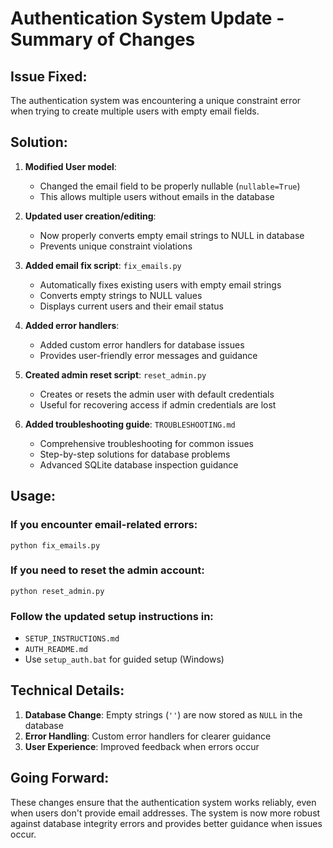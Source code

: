 # Authentication System Update - Summary of Changes

## Issue Fixed: 
The authentication system was encountering a unique constraint error when trying to create multiple users with empty email fields.

## Solution:
1. **Modified User model**:
   - Changed the email field to be properly nullable (`nullable=True`)
   - This allows multiple users without emails in the database

2. **Updated user creation/editing**:
   - Now properly converts empty email strings to NULL in database
   - Prevents unique constraint violations

3. **Added email fix script**: `fix_emails.py`
   - Automatically fixes existing users with empty email strings
   - Converts empty strings to NULL values
   - Displays current users and their email status

4. **Added error handlers**:
   - Added custom error handlers for database issues
   - Provides user-friendly error messages and guidance

5. **Created admin reset script**: `reset_admin.py`
   - Creates or resets the admin user with default credentials
   - Useful for recovering access if admin credentials are lost

6. **Added troubleshooting guide**: `TROUBLESHOOTING.md`
   - Comprehensive troubleshooting for common issues
   - Step-by-step solutions for database problems
   - Advanced SQLite database inspection guidance

## Usage:

### If you encounter email-related errors:
```
python fix_emails.py
```

### If you need to reset the admin account:
```
python reset_admin.py
```

### Follow the updated setup instructions in:
- `SETUP_INSTRUCTIONS.md`
- `AUTH_README.md`
- Use `setup_auth.bat` for guided setup (Windows)

## Technical Details:

1. **Database Change**: Empty strings (`''`) are now stored as `NULL` in the database
2. **Error Handling**: Custom error handlers for clearer guidance
3. **User Experience**: Improved feedback when errors occur

## Going Forward:
These changes ensure that the authentication system works reliably, even when users don't provide email addresses. The system is now more robust against database integrity errors and provides better guidance when issues occur.
